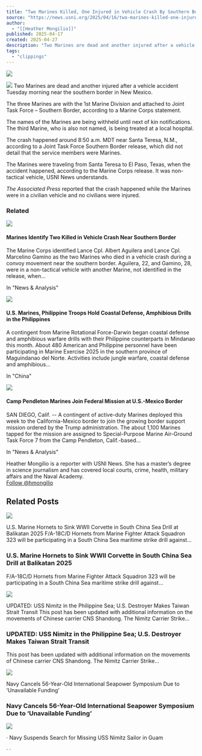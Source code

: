 ```yaml
---
title: "Two Marines Killed, One Injured in Vehicle Crash By Southern Border"
source: "https://news.usni.org/2025/04/16/two-marines-killed-one-injured-in-vehicle-crash-by-southern-border"
author:
  - "[[Heather Mongilio]]"
published: 2025-04-17
created: 2025-04-27
description: "Two Marines are dead and another injured after a vehicle accident Tuesday morning near the southern border in New Mexico. The three Marines are with the 1st Marine Division and attached to Joint Task Force – Southern Border, according to a Marine Corps statement. The names of the Marines are being withheld until next of kin notifications. The third Marine, who is also not named, is being treated at a local hospital. The crash happened around 8:50 a.m. MDT near Santa Teresa, N.M., according to a Joint Task Force Southern Border release, which did not detail that the service members"
tags:
  - "clippings"
---
```

[![](https://news.usni.org/wp-content/uploads/2016/02/usni_logo.png)](https://news.usni.org/)

[![](https://news.usni.org/wp-content/uploads/2025/04/Flag_of_the_United_States_Marine_Corps.svg)](https://news.usni.org/wp-content/uploads/2025/04/Flag_of_the_United_States_Marine_Corps.svg) Two Marines are dead and another injured after a vehicle accident Tuesday morning near the southern border in New Mexico.

The three Marines are with the 1st Marine Division and attached to Joint Task Force – Southern Border, according to a Marine Corps statement.

The names of the Marines are being withheld until next of kin notifications. The third Marine, who is also not named, is being treated at a local hospital.

The crash happened around 8:50 a.m. MDT near Santa Teresa, N.M., according to a Joint Task Force Southern Border release, which did not detail that the service members were Marines.

The Marines were traveling from Santa Teresa to El Paso, Texas, when the accident happened, according to the Marine Corps release. It was non-tactical vehicle, USNI News understands.

*The Associated Press* reported that the crash happened while the Marines were in a civilian vehicle and no civilians were injured.

### Related

[![](https://i0.wp.com/news.usni.org/wp-content/uploads/2025/04/Untitled-5.png?resize=350%2C200&ssl=1)](https://news.usni.org/2025/04/17/marines-identify-two-killed-in-vehicle-crash-near-southern-border "Marines Identify Two Killed in Vehicle Crash Near Southern Border")

#### Marines Identify Two Killed in Vehicle Crash Near Southern Border

The Marine Corps identified Lance Cpl. Albert Aguilera and Lance Cpl. Marcelino Gamino as the two Marines who died in a vehicle crash during a convoy movement near the southern border. Aguilera, 22, and Gamino, 28, were in a non-tactical vehicle with another Marine, not identified in the release, when…

In "News & Analysis"

[![](https://i0.wp.com/news.usni.org/wp-content/uploads/2025/04/8372893-scaled.jpeg?resize=350%2C200&ssl=1)](https://news.usni.org/2025/04/08/u-s-marines-philippine-troops-hold-costal-defense-amphibious-drills-in-the-philippines "U.S. Marines, Philippine Troops Hold Coastal Defense, Amphibious Drills in the Philippines")

#### U.S. Marines, Philippine Troops Hold Coastal Defense, Amphibious Drills in the Philippines

A contingent from Marine Rotational Force-Darwin began coastal defense and amphibious warfare drills with their Philippine counterparts in Mindanao this month. About 480 American and Philippine personnel have been participating in Marine Exercise 2025 in the southern province of Maguindanao del Norte. Activities include jungle warfare, coastal defense and amphibious…

In "China"

[![](https://i0.wp.com/news.usni.org/wp-content/uploads/2018/11/4881128.jpg?resize=350%2C200&ssl=1)](https://news.usni.org/2018/11/10/camp-pendleton-marines-join-federal-mission-u-s-mexico-border "Camp Pendleton Marines Join Federal Mission at U.S.-Mexico Border")

#### Camp Pendleton Marines Join Federal Mission at U.S.-Mexico Border

SAN DIEGO, Calif. -- A contingent of active-duty Marines deployed this week to the California-Mexico border to join the growing border support mission ordered by the Trump administration. The about 1,100 Marines tapped for the mission are assigned to Special-Purpose Marine Air-Ground Task Force 7 from the Camp Pendleton, Calif.-based…

In "News & Analysis"

Heather Mongilio is a reporter with USNI News. She has a master’s degree in science journalism and has covered local courts, crime, health, military affairs and the Naval Academy.  
[Follow @hmongilio](https://twitter.com/hmongilio?ref_src=twsrc%5Etfw)

## Related Posts

![](https://news.usni.org/wp-content/uploads/2025/04/8990585-480x384.jpg)

U.S. Marine Hornets to Sink WWII Corvette in South China Sea Drill at Balikatan 2025 F/A-18C/D Hornets from Marine Fighter Attack Squadron 323 will be participating in a South China Sea maritime strike drill against…

### U.S. Marine Hornets to Sink WWII Corvette in South China Sea Drill at Balikatan 2025

F/A-18C/D Hornets from Marine Fighter Attack Squadron 323 will be participating in a South China Sea maritime strike drill against…

![](https://news.usni.org/wp-content/uploads/2025/04/8955105-480x384.jpg)

UPDATED: USS Nimitz in the Philippine Sea; U.S. Destroyer Makes Taiwan Strait Transit This post has been updated with additional information on the movements of Chinese carrier CNS Shandong. The Nimitz Carrier Strike…

### UPDATED: USS Nimitz in the Philippine Sea; U.S. Destroyer Makes Taiwan Strait Transit

This post has been updated with additional information on the movements of Chinese carrier CNS Shandong. The Nimitz Carrier Strike…

![](https://news.usni.org/wp-content/uploads/2025/04/8036753-660x440.jpg)

Navy Cancels 56-Year-Old International Seapower Symposium Due to ‘Unavailable Funding’

### Navy Cancels 56-Year-Old International Seapower Symposium Due to ‘Unavailable Funding’

![](https://news.usni.org/wp-content/uploads/2025/04/8981210-660x440.jpg)

· Navy Suspends Search for Missing USS Nimitz Sailor in Guam

· ·